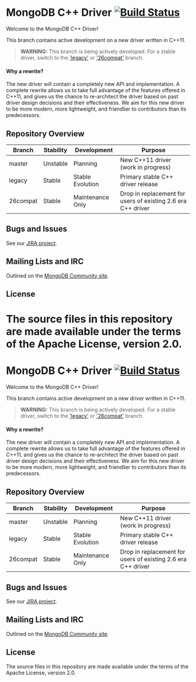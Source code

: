 # MongoDB C++ Driver [![Build Status](https://travis-ci.org/mongodb/mongo-cxx-driver.svg?branch=master)](https://travis-ci.org/mongodb/mongo-cxx-driver)
Welcome to the MongoDB C++ Driver!

This branch contains active development on a new driver written in C++11.

> **WARNING:** This branch is being actively developed. For a stable driver, switch to the ['legacy'](https://github.com/mongodb/mongo-cxx-driver/tree/legacy) or ['26compat'](https://github.com/mongodb/mongo-cxx-driver/tree/26compat) branch.

#### Why a rewrite?
The new driver will contain a completely new API and implementation. A complete rewrite allows us to take full advantage of the features offered in C++11, and gives us the chance to re-architect the driver based on past driver design decisions and their effectiveness. We aim for this new driver to be more modern, more lightweight, and friendlier to contributors than its predecessors.

## Repository Overview

| Branch   | Stability   | Development       | Purpose                                                      |
| -------- | ------------| ----------------- | -----------------------------------------------------        |
| master   | Unstable    | Planning          | New C++11 driver (work in progress)                          |
| legacy   | Stable      | Stable Evolution  | Primary stable C++ driver release                            |
| 26compat | Stable      | Maintenance Only  | Drop in replacement for users of existing 2.6 era C++ driver |

## Bugs and Issues

See our [JIRA project](http://jira.mongodb.org/browse/CXX).

## Mailing Lists and IRC

Outlined on the [MongoDB Community site](http://dochub.mongodb.org/core/community).

## License

The source files in this repository are made available under the terms of the Apache License, version 2.0.
=======
# MongoDB C++ Driver [![Build Status](https://travis-ci.org/mongodb/mongo-cxx-driver.svg?branch=develop)](https://travis-ci.org/mongodb/mongo-cxx-driver)
Welcome to the MongoDB C++ Driver!

This branch contains active development on a new driver written in C++11.

> **WARNING:** This branch is being actively developed. For a stable driver, switch to the ['legacy'](https://github.com/mongodb/mongo-cxx-driver/tree/legacy) or ['26compat'](https://github.com/mongodb/mongo-cxx-driver/tree/26compat) branch.

#### Why a rewrite?
The new driver will contain a completely new API and implementation. A complete rewrite allows us to take full advantage of the features offered in C++11, and gives us the chance to re-architect the driver based on past driver design decisions and their effectiveness. We aim for this new driver to be more modern, more lightweight, and friendlier to contributors than its predecessors.

## Repository Overview
| Branch   | Stability   | Development       | Purpose                                                      |
| -------- | ------------| ----------------- | ------------------------------------------------------------ |
| master   | Unstable    | Planning          | New C++11 driver (work in progress)                          |
| legacy   | Stable      | Stable Evolution  | Primary stable C++ driver release                            |
| 26compat | Stable      | Maintenance Only  | Drop in replacement for users of existing 2.6 era C++ driver |

## Bugs and Issues

See our [JIRA project](http://jira.mongodb.org/browse/CXX).

## Mailing Lists and IRC

Outlined on the [MongoDB Community site](http://dochub.mongodb.org/core/community).

## License

The source files in this repository are made available under the terms of the Apache License, version 2.0.
